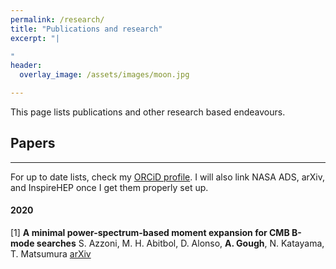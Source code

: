 ```yaml
---
permalink: /research/
title: "Publications and research"
excerpt: "|

"
header:
  overlay_image: /assets/images/moon.jpg

---
```



This page lists publications and other research based endeavours.

## Papers
---
For up to date lists, check my [ORCiD profile](https://orcid.org/0000-0002-1524-6949). I will also link NASA ADS, arXiv, and InspireHEP once I get them properly set up.

#### 2020

[1]  **A minimal power-spectrum-based moment expansion for CMB B-mode searches**
S. Azzoni, M. H. Abitbol, D. Alonso, **A. Gough**, N. Katayama, T. Matsumura
[arXiv](https://arxiv.org/abs/2011.11575)
